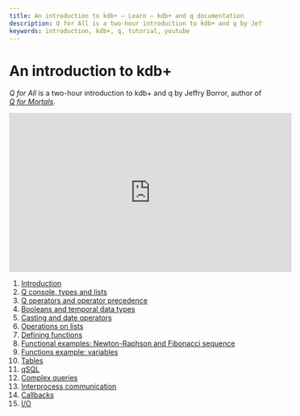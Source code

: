 ```yaml
---
title: An introduction to kdb+ – Learn – kdb+ and q documentation
description: Q for All is a two-hour introduction to kdb+ and q by Jeffry Borror, author of Q for Mortals.
keywords: introduction, kdb+, q, tutorial, youtube
---
```

# <i class="fab fa-youtube"></i> An introduction to kdb+


_Q for All_ is a two-hour introduction to kdb+ and q by Jeffry Borror, author of [_Q for Mortals_](/q4m3/).

<iframe width="560" height="315" src="https://www.youtube.com/embed/8eoysfqO3UY" frameborder="0" allow="autoplay; encrypted-media" allowfullscreen></iframe>

1. [Introduction](https://www.youtube.com/watch?v=8eoysfqO3UY)
2. [Q console, types and lists](https://www.youtube.com/watch?v=TBHRVCnH8u4)
3. [Q operators and operator precedence](https://www.youtube.com/watch?v=xVIG0PV419s)
4. [Booleans and temporal data types](https://www.youtube.com/watch?v=XITE1BbPQvY)
5. [Casting and date operators](https://www.youtube.com/watch?v=HLDa56sq-7w)
6. [Operations on lists](https://www.youtube.com/watch?v=vJ3kMO3In4g)
7. [Defining functions](https://www.youtube.com/watch?v=F7E8LBo38CU)
8. [Functional examples: Newton-Raphson and Fibonacci sequence](https://www.youtube.com/watch?v=b2OO_r7CCwM)
9. [Functions example: variables](https://www.youtube.com/watch?v=fRU2PSHo7lk)
10. [Tables](https://www.youtube.com/watch?v=enAd43Ge2pY)
11. [qSQL](https://www.youtube.com/watch?v=BNNXJHRq7Dc)
12. [Complex queries](https://www.youtube.com/watch?v=DAy2yKSt0fc)
13. [Interprocess communication](https://www.youtube.com/watch?v=4BZfwWbolPU)
14. [Callbacks](https://www.youtube.com/watch?v=0vvw-aB0Jt8)
15. [I/O](https://www.youtube.com/watch?v=JueB0Kosmgo)